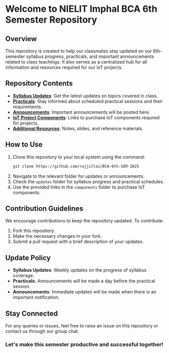 # Welcome to NIELIT Imphal BCA 6th Semester Repository

## Overview
This repository is created to help our classmates stay updated on our 6th-semester syllabus progress, practicals, and important announcements related to class teachings. It also serves as a centralized hub for all information and resources required for our IoT projects.

## Repository Contents
- [**Syllabus Updates**](./Syllabus%20Updates/readme.md): Get the latest updates on topics covered in class.
- [**Practicals**](./Practicals/readme.md): Stay informed about scheduled practical sessions and their requirements.
- [**Announcements**](./Announcements/readme.md): Important announcements will be posted here.
- [**IoT Project Components**](./IoT/readme.md): Links to purchase IoT components required for projects.
- [**Additional Resources**](./Additional%20Resources/readme.md): Notes, slides, and reference materials.

## How to Use
1. Clone this repository to your local system using the command:
   ```bash
   git clone https://github.com/rajjitlai/BCA-6th-SEM-2025
   ```
2. Navigate to the relevant folder for updates or announcements.
3. Check the `updates` folder for syllabus progress and practical schedules.
4. Use the provided links in the `components` folder to purchase IoT components.

## Contribution Guidelines
We encourage contributions to keep the repository updated. To contribute:
1. Fork this repository.
2. Make the necessary changes in your fork.
3. Submit a pull request with a brief description of your updates.


## Update Policy
- **Syllabus Updates**: Weekly updates on the progress of syllabus coverage.
- **Practicals**: Announcements will be made a day before the practical session.
- **Announcements**: Immediate updates will be made when there is an important notification.

## Stay Connected
For any queries or issues, feel free to raise an issue on this repository or contact us through our group chat.

### Let's make this semester productive and successful together!

